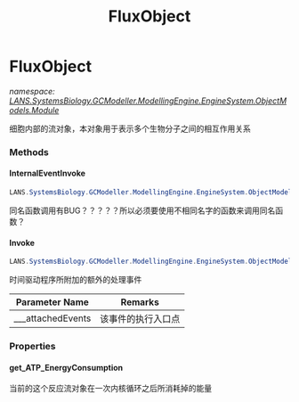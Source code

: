 ﻿---
title: FluxObject
---

# FluxObject
_namespace: [LANS.SystemsBiology.GCModeller.ModellingEngine.EngineSystem.ObjectModels.Module](N-LANS.SystemsBiology.GCModeller.ModellingEngine.EngineSystem.ObjectModels.Module.html)_

细胞内部的流对象，本对象用于表示多个生物分子之间的相互作用关系



### Methods

#### InternalEventInvoke
```csharp
LANS.SystemsBiology.GCModeller.ModellingEngine.EngineSystem.ObjectModels.Module.FluxObject.InternalEventInvoke
```
同名函数调用有BUG？？？？？所以必须要使用不相同名字的函数来调用同名函数？

#### Invoke
```csharp
LANS.SystemsBiology.GCModeller.ModellingEngine.EngineSystem.ObjectModels.Module.FluxObject.Invoke(LANS.SystemsBiology.GCModeller.ModellingEngine.EngineSystem.ObjectModels.I_SystemEventDriver.___EVENT_HANDLE)
```
时间驱动程序所附加的额外的处理事件

|Parameter Name|Remarks|
|--------------|-------|
|___attachedEvents|该事件的执行入口点|



### Properties

#### get_ATP_EnergyConsumption
当前的这个反应流对象在一次内核循环之后所消耗掉的能量
